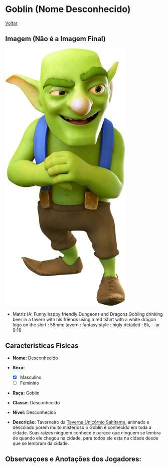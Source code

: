 # Goblin (Nome Desconhecido)
[Voltar](../npcs/npcs-index.md)

## Imagem (Não é a Imagem Final)

![Sem Imagem Ainda](../images/npcs/Goblin.png) 

* Matriz IA: Funny happy friendly Dungeons and Dragons Gobling drinking beer in a tavern with his friends using a red tshirt with a white dragon logo on the shirt : 55mm: tavern : fantasy style : higly detailed :  8k, --ar 9:16

## Caracteristicas Fisicas

* **Nome:** Desconhecido

* **Sexo:** 
    *   [X] Masculino 
    *   [ ] Feminino

* **Raça:** Goblin

* **Classe:** Desconhecido

* **Nivel:** Desconhecido

* **Descrição:** Taverneiro da [Taverna Unicórnio Saltitante](../locations/Taverna-Unicornio-Saltitante.md), animado e descolado porem muito misterioso o Goblin é conhecido em toda a cidade. Suas raizes ninguem conhece e parece que ninguem se lembra de quando ele chegou na cidade, para todos ele esta na cidade desde que se lembram da cidade.

## Observaçoes e Anotações dos Jogadores: